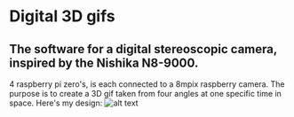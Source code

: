 # Digital 3D gifs
## The software for a digital stereoscopic camera, inspired by the Nishika N8-9000.

4 raspberry pi zero's, is each connected to a 8mpix raspberry camera.
The purpose is to create a 3D gif taken from four angles at one specific time in space. Here's my design:
![alt text](https://i.imgur.com/r04F107.jpg "Logo Title Text 1")
